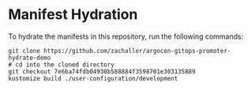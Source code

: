 # Manifest Hydration

To hydrate the manifests in this repository, run the following commands:

```shell
git clone https://github.com/zachaller/argocon-gitops-promoter-hydrate-demo
# cd into the cloned directory
git checkout 7e6ba74fdb04930b588884f3598701e303135889
kustomize build ./user-configuration/development
```
